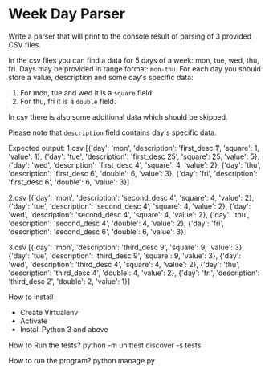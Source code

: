 # Week Day Parser

Write a parser that will print to the console result of parsing of 3 provided CSV files.

In the csv files you can find a data for 5 days of a week: mon, tue, wed, thu, fri. Days may be provided in range format: `mon-thu`.
For each day you should store a value, description and some day's specific data:
1. For mon, tue and wed it is a `square` field.
2. For thu, fri it is a `double` field.

In csv there is also some additional data which should be skipped.

Please note that `description` field contains day's specific data.

Expected output:
1.csv
[{'day': 'mon', 'description': 'first_desc 1', 'square': 1, 'value': 1},
 {'day': 'tue', 'description': 'first_desc 25', 'square': 25, 'value': 5},
 {'day': 'wed', 'description': 'first_desc 4', 'square': 4, 'value': 2},
 {'day': 'thu', 'description': 'first_desc 6', 'double': 6, 'value': 3},
 {'day': 'fri', 'description': 'first_desc 6', 'double': 6, 'value': 3}]

2.csv
[{'day': 'mon', 'description': 'second_desc 4', 'square': 4, 'value': 2},
 {'day': 'tue', 'description': 'second_desc 4', 'square': 4, 'value': 2},
 {'day': 'wed', 'description': 'second_desc 4', 'square': 4, 'value': 2},
 {'day': 'thu', 'description': 'second_desc 4', 'double': 4, 'value': 2},
 {'day': 'fri', 'description': 'second_desc 6', 'double': 6, 'value': 3}]

3.csv
[{'day': 'mon', 'description': 'third_desc 9', 'square': 9, 'value': 3},
 {'day': 'tue', 'description': 'third_desc 9', 'square': 9, 'value': 3},
 {'day': 'wed', 'description': 'third_desc 4', 'square': 4, 'value': 2},
 {'day': 'thu', 'description': 'third_desc 4', 'double': 4, 'value': 2},
 {'day': 'fri', 'description': 'third_desc 2', 'double': 2, 'value': 1}]



How to install  

- Create Virtualenv 
- Activate
- Install Python 3 and above

How to Run the tests?
python -m unittest discover -s tests

How to run the program?
python manage.py

